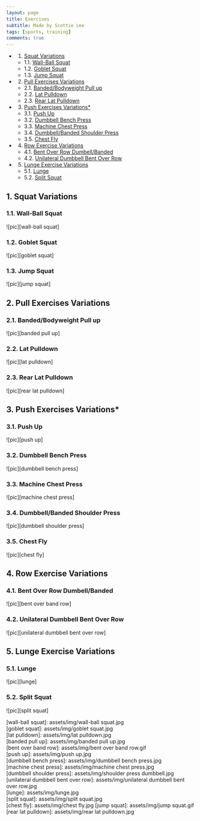 ```yaml
---
layout: page
title: Exercises
subtitle: Made by Scottie Lee
tags: [sports, training]
comments: true
---
```


<!-- vscode-markdown-toc -->
* 1. [Squat Variations](#SquatVariations)
	* 1.1. [Wall-Ball Squat](#Wall-BallSquat)
	* 1.2. [Goblet Squat](#GobletSquat)
	* 1.3. [Jump Squat](#JumpSquat)
* 2. [Pull Exercises Variations](#PullExercisesVariations)
	* 2.1. [Banded/Bodyweight Pull up](#BandedBodyweightPullup)
	* 2.2. [Lat Pulldown](#LatPulldown)
	* 2.3. [Rear Lat Pulldown](#RearLatPulldown)
* 3. [Push Exercises Variations*](#PushExercisesVariations)
	* 3.1. [Push Up](#PushUp)
	* 3.2. [Dumbbell Bench Press](#DumbbellBenchPress)
	* 3.3. [Machine Chest Press](#MachineChestPress)
	* 3.4. [Dumbbell/Banded Shoulder Press](#DumbbellBandedShoulderPress)
	* 3.5. [Chest Fly](#ChestFly)
* 4. [Row Exercise Variations](#RowExerciseVariations)
	* 4.1. [Bent Over Row Dumbell/Banded](#BentOverRowDumbellBanded)
	* 4.2. [Unilateral Dumbbell Bent Over Row](#UnilateralDumbbellBentOverRow)
* 5. [Lunge Exercise Variations](#LungeExerciseVariations)
	* 5.1. [Lunge](#Lunge)
	* 5.2. [Split Squat](#SplitSquat)

<!-- vscode-markdown-toc-config
	numbering=true
	autoSave=true
	/vscode-markdown-toc-config -->
<!-- /vscode-markdown-toc -->

##  1. <a name='SquatVariations'></a>Squat Variations

###  1.1. <a name='Wall-BallSquat'></a>Wall-Ball Squat

![pic][wall-ball squat]

###  1.2. <a name='GobletSquat'></a>Goblet Squat  

![pic][goblet squat]  

###  1.3. <a name='JumpSquat'></a>Jump Squat

![pic][jump squat]

##  2. <a name='PullExercisesVariations'></a>Pull Exercises Variations

###  2.1. <a name='BandedBodyweightPullup'></a>Banded/Bodyweight Pull up

![pic][banded pull up]

###  2.2. <a name='LatPulldown'></a>Lat Pulldown  

![pic][lat pulldown]  

###  2.3. <a name='RearLatPulldown'></a>Rear Lat Pulldown

![pic][rear lat pulldown]

##  3. <a name='PushExercisesVariations'></a>Push Exercises Variations*

###  3.1. <a name='PushUp'></a>Push Up

![pic][push up]

###  3.2. <a name='DumbbellBenchPress'></a>Dumbbell Bench Press

![pic][dumbbell bench press]

###  3.3. <a name='MachineChestPress'></a>Machine Chest Press

![pic][machine chest press]

###  3.4. <a name='DumbbellBandedShoulderPress'></a>Dumbbell/Banded Shoulder Press  

![pic][dumbbell shoulder press]  

###  3.5. <a name='ChestFly'></a>Chest Fly

![pic][chest fly]
##  4. <a name='RowExerciseVariations'></a>Row Exercise Variations
  
###  4.1. <a name='BentOverRowDumbellBanded'></a>Bent Over Row Dumbell/Banded
![pic][bent over band row]

###  4.2. <a name='UnilateralDumbbellBentOverRow'></a>Unilateral Dumbbell Bent Over Row

![pic][unilateral dumbbell bent over row]

##  5. <a name='LungeExerciseVariations'></a>Lunge Exercise Variations

###  5.1. <a name='Lunge'></a>Lunge

![pic][lunge]

###  5.2. <a name='SplitSquat'></a>Split Squat

![pic][split squat]

[wall-ball squat]: assets/img/wall-ball squat.jpg  
[goblet squat]: assets/img/goblet squat.jpg  
[lat pulldown]: assets/img/lat pulldown.jpg  
[banded pull up]: assets/img/banded pull up.jpg  
[bent over band row]: assets/img/bent over band row.gif  
[push up]: assets/img/push up.jpg  
[dumbbell bench press]: assets/img/dumbbell bench press.jpg  
[machine chest press]: assets/img/machine chest press.jpg  
[dumbbell shoulder press]: assets/img/shoulder press dumbbell.jpg  
[unilateral dumbbell bent over row]: assets/img/unilateral dumbbell bent over row.jpg  
[lunge]: assets/img/lunge.jpg  
[split squat]: assets/img/split squat.jpg  
[chest fly]: assets/img/chest fly.jpg
[jump squat]: assets/img/jump squat.gif
[rear lat pulldown]: assets/img/rear lat pulldown.jpg